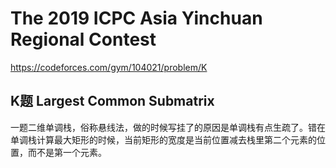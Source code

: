 # The 2019 ICPC Asia Yinchuan Regional Contest

https://codeforces.com/gym/104021/problem/K

## K题 Largest Common Submatrix

一题二维单调栈，俗称悬线法，做的时候写挂了的原因是单调栈有点生疏了。错在单调栈计算最大矩形的时候，当前矩形的宽度是当前位置减去栈里第二个元素的位置，而不是第一个元素。
